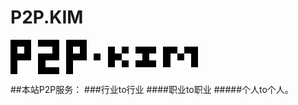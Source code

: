 # P2P.KIM
<style>
img{
 image-rendering:optimizeSpeed; /* Legal fallback */
 image-rendering:-moz-crisp-edges; /* Firefox */
 image-rendering:-o-crisp-edges; /* Opera */
 image-rendering:-webkit-optimize-contrast; /* Safari */
 image-rendering:optimize-contrast; /* CSS3 Proposed */
 image-rendering:crisp-edges; /* CSS4 Proposed */
 image-rendering:pixelated; /* CSS4 Proposed */
 -ms-interpolation-mode:nearest-neighbor; /* IE8+ */
}
</style>
<img style="width:300px;height:auto;" src="data:image/png;base64,iVBORw0KGgoAAAANSUhEUgAAABsAAAAFAQMAAACOxgX9AAAABlBMVEVHcEwAAACfKoRRAAAAAXRSTlMAQObYZgAAACJJREFUCB1jePeAgYFh0aLdCQzvXgstYOho2qXA0NfAwAAAh28Jq2RyIVwAAAAASUVORK5CYII=">

##本站P2P服务：
###行业to行业
####职业to职业
#####个人to个人。
